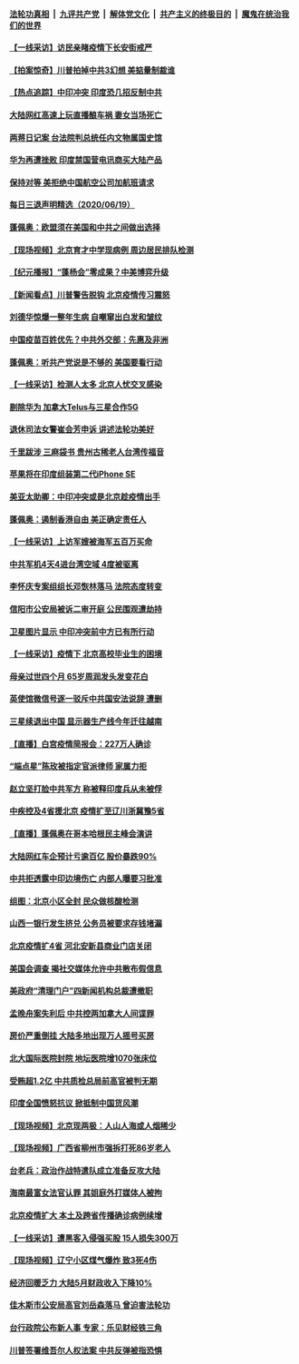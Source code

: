 ####  [法轮功真相](../../../../basic/blob/master/README.md?t=06201731) &nbsp;|&nbsp; [九评共产党](../../../../9ping.md/blob/master/README.md?t=06201731) &nbsp;|&nbsp; [解体党文化](../../../../jtdwh.md/blob/master/README.md?t=06201731)  &nbsp;|&nbsp; [共产主义的终极目的](../../../../gczydzjmd.md/blob/master/README.md?t=06201731) &nbsp;|&nbsp; [魔鬼在统治我们的世界](../../../../mgztzwmdsj.md/blob/master/README.md?t=06201731) 

#### [【一线采访】访民亲睹疫情下长安街戒严](../pages/nsc413/n12199890.md?t=06201731) 


#### [【拍案惊奇】川普拍掉中共3幻想 美掂量制裁谁](../pages/nsc413/n12199580.md?t=06201731) 

#### [【热点追踪】中印冲突 印度恐几招反制中共](../pages/nsc413/n12199673.md?t=06201731) 

#### [大陆网红高速上玩直播酿车祸 妻女当场死亡](../pages/nsc413/n12199653.md?t=06201731) 

#### [两蒋日记案 台法院判总统任内文物属国史馆](../pages/nsc413/n12199495.md?t=06201731) 

#### [华为再遭挫败 印度禁国营电讯商买大陆产品](../pages/nsc413/n12199348.md?t=06201731) 

#### [保持对等 美拒绝中国航空公司加航班请求](../pages/nsc413/n12199377.md?t=06201731) 

#### [每日三退声明精选（2020/06/19）](../pages/nsc413/n12199413.md?t=06201731) 

#### [蓬佩奥：欧盟须在美国和中共之间做出选择](../pages/nsc413/n12199184.md?t=06201731) 

#### [【现场视频】北京育才中学现病例 周边居民排队检测](../pages/nsc413/n12199104.md?t=06201731) 

#### [【纪元播报】“蓬杨会”零成果？中美博弈升级](../pages/nsc413/n12199275.md?t=06201731) 

#### [【新闻看点】川普警告脱钩 北京疫情传习震怒](../pages/nsc413/n12198957.md?t=06201731) 

#### [刘德华惊爆一整年生病 自嘲窜出白发和皱纹](../pages/nsc413/n12198952.md?t=06201731) 

#### [中国疫苗百姓优先？中共外交部：先惠及非洲](../pages/nsc413/n12199112.md?t=06201731) 

#### [蓬佩奥：听共产党说是不够的 美国要看行动](../pages/nsc413/n12198968.md?t=06201731) 

#### [【一线采访】检测人太多 北京人忧交叉感染](../pages/nsc413/n12198738.md?t=06201731) 

#### [剔除华为 加拿大Telus与三星合作5G](../pages/nsc413/n12199023.md?t=06201731) 

#### [退休司法女警崔会芳申诉 讲述法轮功美好](../pages/nsc413/n12198985.md?t=06201731) 

#### [千里跋涉 三麻袋书 贵州古稀老人台湾传福音](../pages/nsc413/n12198750.md?t=06201731) 

#### [苹果将在印度组装第二代iPhone SE](../pages/nsc413/n12198894.md?t=06201731) 

#### [美亚太助卿：中印冲突或是北京趁疫情出手](../pages/nsc413/n12198861.md?t=06201731) 

#### [蓬佩奥：遏制香港自由 美正确定责任人](../pages/nsc413/n12198814.md?t=06201731) 

#### [【一线采访】上访军嫂被海军五百万买命](../pages/nsc413/n12198996.md?t=06201731) 

#### [中共军机4天4进台湾空域 4度被驱离](../pages/nsc413/n12199003.md?t=06201731) 

#### [李怀庆专案组组长邓恢林落马 法院态度转变](../pages/nsc413/n12198850.md?t=06201731) 

#### [信阳市公安局被诉二审开庭 公民围观遭劫持](../pages/nsc413/n12198705.md?t=06201731) 

#### [卫星图片显示 中印冲突前中方已有所行动](../pages/nsc413/n12198966.md?t=06201731) 

#### [【一线采访】疫情下 北京高校毕业生的困境](../pages/nsc413/n12198836.md?t=06201731) 

#### [母亲过世四个月 65岁周润发头发变花白](../pages/nsc413/n12198770.md?t=06201731) 

#### [英使馆微信号逐一驳斥中共国安法说辞 遭删](../pages/nsc413/n12198639.md?t=06201731) 

#### [三星续退出中国 显示器生产线今年迁往越南](../pages/nsc413/n12198706.md?t=06201731) 

#### [【直播】白宫疫情简报会：227万人确诊](../pages/nsc413/n12198669.md?t=06201731) 

#### [“端点星”陈玫被指定官派律师 家属力拒](../pages/nsc413/n12198704.md?t=06201731) 

#### [赵立坚打脸中共军方 称被释印度兵从未被俘](../pages/nsc413/n12198632.md?t=06201731) 

#### [中疾控及4省援北京 疫情扩至辽川浙冀豫5省](../pages/nsc413/n12198613.md?t=06201731) 

#### [【直播】蓬佩奥在哥本哈根民主峰会演讲](../pages/nsc413/n12198355.md?t=06201731) 

#### [大陆网红车企预计亏逾百亿 股价暴跌90%](../pages/nsc413/n12198434.md?t=06201731) 

#### [中共拒透露中印边境伤亡 内部人曝要习批准](../pages/nsc413/n12198521.md?t=06201731) 

#### [组图：北京小区全封 民众做核酸检测](../pages/nsc413/n12198180.md?t=06201731) 

#### [山西一银行发生挤兑 公务员被要求存钱堵漏](../pages/nsc413/n12198378.md?t=06201731) 

#### [北京疫情扩4省 河北安新县商业门店关闭](../pages/nsc413/n12197990.md?t=06201731) 

#### [美国会调查 揭社交媒体允许中共散布假信息](../pages/nsc413/n12198310.md?t=06201731) 

#### [美政府“清理门户”四新闻机构总裁遭撤职](../pages/nsc413/n12198300.md?t=06201731) 

#### [孟晚舟案失利后 中共控两加拿大人间谍罪](../pages/nsc413/n12197993.md?t=06201731) 

#### [房价严重倒挂 大陆多地出现万人摇号买房](../pages/nsc413/n12197994.md?t=06201731) 

#### [北大国际医院封院 地坛医院增1070张床位](../pages/nsc413/n12197907.md?t=06201731) 

#### [受贿超1.2亿 中共质检总局前高官被判无期](../pages/nsc413/n12197855.md?t=06201731) 

#### [印度全国愤怒抗议 掀抵制中国货风潮](../pages/nsc413/n12197727.md?t=06201731) 

#### [【现场视频】北京现两极：人山人海或人烟稀少](../pages/nsc413/n12197528.md?t=06201731) 

#### [【现场视频】广西省柳州市强拆打死86岁老人](../pages/nsc413/n12197794.md?t=06201731) 

#### [台老兵：政治作战特遣队成立准备反攻大陆](../pages/nsc413/n12197500.md?t=06201731) 

#### [海南最富女法官认罪 其姐庭外打媒体人被拘](../pages/nsc413/n12197603.md?t=06201731) 

#### [北京疫情扩大 本土及跨省传播确诊病例续增](../pages/nsc413/n12197132.md?t=06201731) 

#### [【一线采访】遭黑客入侵强买股 15人损失300万](../pages/nsc413/n12193945.md?t=06201731) 

#### [【现场视频】辽宁小区煤气爆炸 致3死4伤](../pages/nsc413/n12197258.md?t=06201731) 

#### [经济回暖乏力 大陆5月财政收入下降10%](../pages/nsc413/n12196652.md?t=06201731) 

#### [佳木斯市公安局高官刘岳森落马 曾迫害法轮功](../pages/nsc413/n12197277.md?t=06201731) 

#### [台行政院公布新人事 专家：乐见财经铁三角](../pages/nsc413/n12196890.md?t=06201731) 

#### [川普签署维吾尔人权法案 中共反弹被指恐惧](../pages/nsc413/n12195915.md?t=06201731) 


